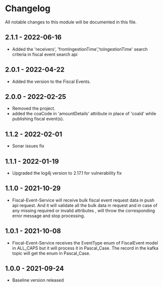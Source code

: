 # Changelog
All notable changes to this module will be documented in this file.

## 2.1.1 - 2022-06-16
- Added the 'receivers', 'fromIngestionTime','toIngestionTime' search criteria in fiscal event search api

## 2.0.1 - 2022-04-22
- Added the version to the Fiscal Events.

## 2.0.0 - 2022-02-25
- Removed the project.
- added the coaCode in 'amountDetails' attribute in place of 'coaId' while publishing fiscal event(s).

## 1.1.2 - 2022-02-01
- Sonar issues fix

## 1.1.1 - 2022-01-19
- Upgraded the log4j version to 2.17.1 for vulnerability fix

## 1.1.0 - 2021-10-29
- Fiscal-Event-Service will receive bulk fiscal event request data in push api request. And it will validate all the bulk data in request and in case of any missing required or invalid attributes , will throw the corresponding error message and stop processing.

## 1.0.1 - 2021-10-08
- Fiscal-Event-Service receives the EventType enum of FiscalEvent model in ALL_CAPS but it will process it in 
  Pascal_Case. The record in the kafka topic will get the enum in Pascal_Case. 

## 1.0.0 - 2021-09-24
- Baseline version released
